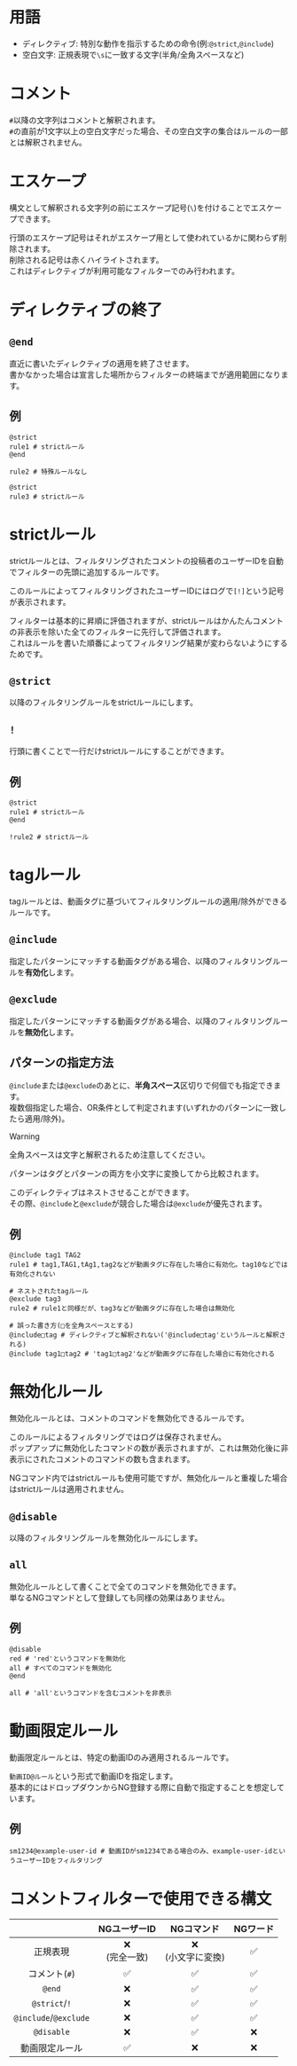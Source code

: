 # 用語

- ディレクティブ: 特別な動作を指示するための命令(例:`@strict`,`@include`)
- 空白文字: 正規表現で`\s`に一致する文字(半角/全角スペースなど)

# コメント

`#`以降の文字列はコメントと解釈されます。  
`#`の直前が1文字以上の空白文字だった場合、その空白文字の集合はルールの一部とは解釈されません。

# エスケープ

構文として解釈される文字列の前にエスケープ記号(`\`)を付けることでエスケープできます。

行頭のエスケープ記号はそれがエスケープ用として使われているかに関わらず削除されます。  
削除される記号は赤くハイライトされます。  
これはディレクティブが利用可能なフィルターでのみ行われます。

# ディレクティブの終了

## `@end`

直近に書いたディレクティブの適用を終了させます。  
書かなかった場合は宣言した場所からフィルターの終端までが適用範囲になります。

## 例

```
@strict
rule1 # strictルール
@end

rule2 # 特殊ルールなし

@strict
rule3 # strictルール
```

# strictルール

strictルールとは、フィルタリングされたコメントの投稿者のユーザーIDを自動でフィルターの先頭に追加するルールです。

このルールによってフィルタリングされたユーザーIDにはログで`[!]`という記号が表示されます。

フィルターは基本的に昇順に評価されますが、strictルールはかんたんコメントの非表示を除いた全てのフィルターに先行して評価されます。  
これはルールを書いた順番によってフィルタリング結果が変わらないようにするためです。

## `@strict`

以降のフィルタリングルールをstrictルールにします。

## `!`

行頭に書くことで一行だけstrictルールにすることができます。

## 例

```
@strict
rule1 # strictルール
@end

!rule2 # strictルール
```

# tagルール

tagルールとは、動画タグに基づいてフィルタリングルールの適用/除外ができるルールです。

## `@include`

指定したパターンにマッチする動画タグがある場合、以降のフィルタリングルールを**有効化**します。

## `@exclude`

指定したパターンにマッチする動画タグがある場合、以降のフィルタリングルールを**無効化**します。

## パターンの指定方法

`@include`または`@exclude`のあとに、**半角スペース**区切りで何個でも指定できます。  
複数個指定した場合、OR条件として判定されます(いずれかのパターンに一致したら適用/除外)。

> [!WARNING]
> 全角スペースは文字と解釈されるため注意してください。

パターンはタグとパターンの両方を小文字に変換してから比較されます。

このディレクティブはネストさせることができます。  
その際、`@include`と`@exclude`が競合した場合は`@exclude`が優先されます。

## 例

```
@include tag1 TAG2
rule1 # tag1,TAG1,tAg1,tag2などが動画タグに存在した場合に有効化。tag10などでは有効化されない

# ネストされたtagルール
@exclude tag3
rule2 # rule1と同様だが、tag3などが動画タグに存在した場合は無効化

# 誤った書き方(□を全角スペースとする)
@include□tag # ディレクティブと解釈されない('@include□tag'というルールと解釈される)
@include tag1□tag2 # 'tag1□tag2'などが動画タグに存在した場合に有効化される
```

# 無効化ルール

無効化ルールとは、コメントのコマンドを無効化できるルールです。

このルールによるフィルタリングではログは保存されません。  
ポップアップに無効化したコマンドの数が表示されますが、これは無効化後に非表示にされたコメントのコマンドの数も含まれます。

NGコマンド内ではstrictルールも使用可能ですが、無効化ルールと重複した場合はstrictルールは適用されません。

## `@disable`

以降のフィルタリングルールを無効化ルールにします。

## `all`

無効化ルールとして書くことで全てのコマンドを無効化できます。  
単なるNGコマンドとして登録しても同様の効果はありません。

## 例

```
@disable
red # 'red'というコマンドを無効化
all # すべてのコマンドを無効化
@end

all # 'all'というコマンドを含むコメントを非表示
```

# 動画限定ルール

動画限定ルールとは、特定の動画IDのみ適用されるルールです。

`動画ID@ルール`という形式で動画IDを指定します。  
基本的にはドロップダウンからNG登録する際に自動で指定することを想定しています。

## 例

```
sm1234@example-user-id # 動画IDがsm1234である場合のみ、example-user-idというユーザーIDをフィルタリング
```

# コメントフィルターで使用できる構文

|                       |   NGユーザーID   |      NGコマンド      | NGワード |
| :-------------------: | :--------------: | :------------------: | :------: |
|       正規表現        | ❌<br>(完全一致) | ❌<br>(小文字に変換) |    ✅    |
|     コメント(`#`)     |        ✅        |          ✅          |    ✅    |
|        `@end`         |        ❌        |          ✅          |    ✅    |
|     `@strict`/`!`     |        ❌        |          ✅          |    ✅    |
| `@include`/`@exclude` |        ❌        |          ✅          |    ✅    |
|      `@disable`       |        ❌        |          ✅          |    ❌    |
|    動画限定ルール     |        ✅        |          ❌          |    ❌    |
